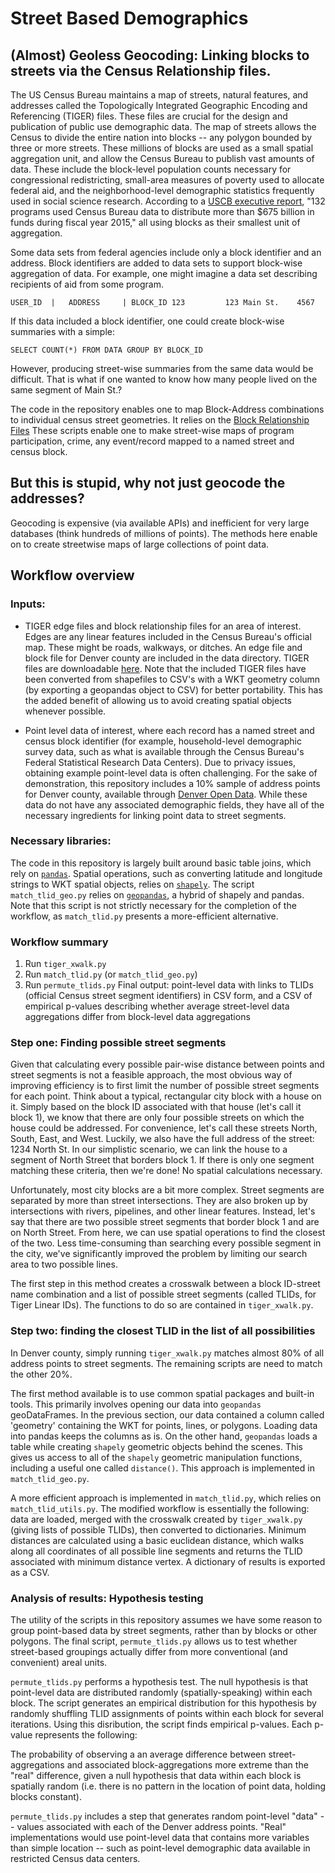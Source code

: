 # Street Based Demographics


## (Almost) Geoless Geocoding: Linking blocks to streets via the Census Relationship files.

The US Census Bureau maintains a map of streets, natural features, and addresses called the Topologically Integrated Geographic Encoding and Referencing (TIGER) files. These files are crucial for the design and publication of public use demographic data. The map of streets allows the Census to divide the entire nation into blocks -- any polygon bounded by three or more streets. These millions of blocks are used as a small spatial aggregation unit, and allow the Census Bureau to publish vast amounts of data. These include the block-level population counts necessary for congressional redistricting, small-area measures of poverty used to allocate federal aid, and the neighborhood-level demographic statistics frequently used in social science research. According to a [USCB executive report](https://www.census.gov/library/working-papers/2017/decennial/census-data-federal-funds.html), "132 programs used Census Bureau data to distribute more than $675 billion in funds during fiscal year 2015," all using blocks as their smallest unit of aggregation.

Some data sets from federal agencies include only a block identifier and an address.  Block identifiers are added to data sets to support block-wise aggregation of data.  For example, one might imagine a data set describing recipients of aid from some program.  

`USER_ID  |   ADDRESS     | BLOCK_ID
123         123 Main St.    4567`

If this data included a block identifier, one could create block-wise summaries with a simple:

`SELECT COUNT(*) FROM DATA GROUP BY BLOCK_ID`

However, producing street-wise summaries from the same data would be difficult.  That is what if one wanted to know how many people lived on the same segment of Main St.?

The code in the repository enables one to map Block-Address combinations to individual census street geometries.  It relies on the [Block Relationship Files](https://www2.census.gov/geo/pdfs/maps-data/data/tiger/tgrshp2014/TGRSHP2014_TechDoc_Ch4.pdf) These scripts enable one to make street-wise maps of program participation, crime, any event/record mapped to a named street and census block.

## But this is stupid, why not just geocode the addresses?
Geocoding is expensive (via available APIs) and inefficient for very large databases (think hundreds of millions of points).  The methods here enable on to create streetwise maps of large collections of point data.

## Workflow overview

### Inputs:
* TIGER edge files and block relationship files for an area of interest. Edges are any linear features included in the Census Bureau's official map. These might be roads, walkways, or ditches. An edge file and block file for Denver county are included in the data directory. TIGER files are downloadable [here](https://www.census.gov/geo/maps-data/data/tiger.html). Note that the included TIGER files have been converted from shapefiles to CSV's with a WKT geometry column (by exporting a geopandas object to CSV) for better portability. This has the added benefit of allowing us to avoid creating spatial objects whenever possible.

* Point level data of interest, where each record has a named street and census block identifier (for example, household-level demographic survey data, such as what is available through the Census Bureau's Federal Statistical Research Data Centers). Due to privacy issues, obtaining example point-level data is often challenging. For the sake of demonstration, this repository includes a 10% sample of address points for Denver county, available through [Denver Open Data](https://www.denvergov.org/opendata/dataset/city-and-county-of-denver-addresses). While these data do not have any associated demographic fields, they have all of the necessary ingredients for linking point data to street segments.

### Necessary libraries:
The code in this repository is largely built around basic table joins, which rely on [`pandas`](http://pandas.pydata.org).
Spatial operations, such as converting latitude and longitude strings to WKT spatial objects, relies on [`shapely`](https://pypi.org/project/Shapely/).
The script `match_tlid_geo.py` relies on [`geopandas`](http://geopandas.org), a hybrid of shapely and pandas. Note that this script is not strictly necessary for the completion of the workflow, as `match_tlid.py` presents a more-efficient alternative.

### Workflow summary
1. Run `tiger_xwalk.py`
2. Run `match_tlid.py` (or `match_tlid_geo.py`)
3. Run `permute_tlids.py`
Final output: point-level data with links to TLIDs (official Census street segment identifiers) in CSV form, and a CSV of empirical p-values describing whether average street-level data aggregations differ from block-level data aggregations

### Step one: Finding possible street segments
Given that calculating every possible pair-wise distance between points and street segments is not a feasible approach, the most obvious way of improving efficiency is to first limit the number of possible street segments for each point.
Think about a typical, rectangular city block with a house on it. Simply based on the block ID associated with that house (let's call it block 1), we know that there are only four possible streets on which the house could be addressed. For convenience, let's call these streets North, South, East, and West. Luckily, we also have the full address of the street: 1234 North St. In our simplistic scenario, we can link the house to a segment of North Street that borders block 1. If there is only one segment matching these criteria, then we're done! No spatial calculations necessary.

Unfortunately, most city blocks are a bit more complex. Street segments are separated by more than street intersections. They are also broken up by intersections with rivers, pipelines, and other linear features. Instead, let's say that there are two possible street segments that border block 1 and are on North Street. From here, we can use spatial operations to find the closest of the two. Less time-consuming than searching every possible segment in the city, we've significantly improved the problem by limiting our search area to two possible lines.

The first step in this method creates a crosswalk between a block ID-street name combination and a list of possible street segments (called TLIDs, for Tiger Linear IDs). The functions to do so are contained in `tiger_xwalk.py`.

### Step two: finding the closest TLID in the list of all possibilities

In Denver county, simply running `tiger_xwalk.py` matches almost 80% of all address points to street segments. The remaining scripts are need to match the other 20%.

The first method available is to use common spatial packages and built-in tools. This primarily involves opening our data into `geopandas` geoDataFrames. In the previous section, our data contained a column called 'geometry' containing the WKT for points, lines, or polygons. Loading data into pandas keeps the columns as is. On the other hand, `geopandas` loads a table while creating `shapely` geometric objects behind the scenes. This gives us access to all of the `shapely` geometric manipulation functions, including a useful one called `distance()`. This approach is implemented in `match_tlid_geo.py`.

A more efficient approach is implemented in `match_tlid.py`, which relies on `match_tlid_utils.py`. The modified workflow is essentially the following: data are loaded, merged with the crosswalk created by `tiger_xwalk.py` (giving lists of possible TLIDs), then converted to dictionaries. Minimum distances are calculated using a basic euclidean distance, which walks along all coordinates of all possible line segments and returns the TLID associated with minimum distance vertex. A dictionary of results is exported as a CSV.

### Analysis of results: Hypothesis testing

The utility of the scripts in this repository assumes we have some reason to group point-based data by street segments, rather than by blocks or other polygons. The final script, `permute_tlids.py` allows us to test whether street-based groupings actually differ from more conventional (and convenient) areal units.

`permute_tlids.py` performs a hypothesis test. The null hypothesis is that point-level data are distributed randomly (spatially-speaking) within each block. The script generates an empirical distribution for this hypothesis by randomly shuffling TLID assignments of points within each block for several iterations. Using this disribution, the script finds empirical p-values. Each p-value represents the following:

The probability of observing a an average difference between street-aggregations and associated block-aggregations more extreme than the "real" difference, given a null hypothesis that data within each block is spatially random (i.e. there is no pattern in the location of point data, holding blocks constant).

`permute_tlids.py` includes a step that generates random point-level "data" -- values associated with each of the Denver address points. "Real" implementations would use point-level data that contains more variables than simple location -- such as point-level demographic data available in restricted Census data centers.
